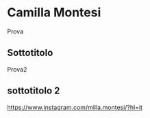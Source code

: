 # Camilla Montesi
Prova

## Sottotitolo
Prova2

## sottotitolo 2

https://www.instagram.com/milla.montesi/?hl=it
